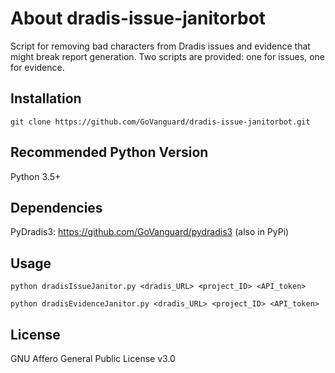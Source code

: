 # About dradis-issue-janitorbot
Script for removing bad characters from Dradis issues and evidence that might break report generation. Two scripts are provided: one for issues, one for evidence.

## Installation
```git clone https://github.com/GoVanguard/dradis-issue-janitorbot.git```

## Recommended Python Version
Python 3.5+

## Dependencies
PyDradis3: https://github.com/GoVanguard/pydradis3 (also in PyPi)

## Usage
```python dradisIssueJanitor.py <dradis_URL> <project_ID> <API_token>```

```python dradisEvidenceJanitor.py <dradis_URL> <project_ID> <API_token>```

## License
GNU Affero General Public License v3.0
